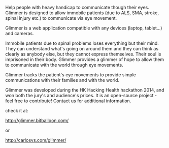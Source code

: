 Help people with heavy handicap to communicate though their eyes.
Glimmer is designed to allow immobile patients (due to ALS, SMA, stroke, spinal injury etc.) to communicate via eye movement.

Glimmer is a web application compatible with any devices (laptop, tablet...) and cameras.

Immobile patients due to spinal problems loses everything but their mind. They can understand what's going on around them and they can think as clearly as anybody else, but they cannot express themselves. Their soul is imprisoned in their body. Glimmer provides a glimmer of hope to allow them to communicate with the world through eye movements.

Glimmer tracks the patient's eye movements to provide simple communications with their families and with the world.

Glimmer was developed during the HK Hacking Health hackathon 2014, and won both the jury's and audience's prices.
It is an open-source project - feel free to contribute! Contact us for additional information.

check it at:

http://glimmer.bitballoon.com/

or 

http://carlosvs.com/glimmer/
